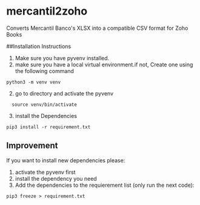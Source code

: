 # mercantil2zoho
Converts Mercantil Banco's XLSX into a compatible CSV format for Zoho Books

##Installation Instructions
1. Make sure you have pyvenv installed.
2. make sure you have a local virtual environment.if not, Create one using the following command
  ```
  python3 -m venv venv

  ```
2. go to directory and activate the pyvenv
  ```
    source venv/bin/activate
  ```

3. install the Dependencies
  ```
  pip3 install -r requirement.txt
  ```

## Improvement
If you want to install new dependencies please:

1. activate the pyvenv first
2. install the dependency you need
3. Add the dependencies to the requierement list (only run the next code):
  ```
  pip3 freeze > requirement.txt
  ```
